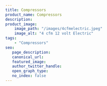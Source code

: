 ```yaml
---
title: Compressors
product_name: Compressors
description:
product_image:
    image_path: "/images/4cfmelectric.jpeg"
    image_alt: "4 cfm 12 volt Electric"
tags:
    - "Compressors"
seo:
   page_description:
   canonical_url:
   featured_image:
   author_twitter_handle:
   open_graph_type:
   no_index: false
---
```

